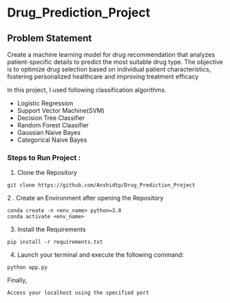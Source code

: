 # Drug_Prediction_Project

## Problem Statement
Create a machine learning model for drug recommendation that analyzes patient-specific details to predict the most suitable drug type. The objective is to optimize drug selection based on individual patient characteristics, fostering personalized healthcare and improving treatment efficacy


In this project, I used following classification algorithms.

* Logistic Regression 
* Support Vector Machine(SVM)
* Decision Tree Classifier
* Random Forest Claasifier
* Gaussian Naive Bayes
* Categorical Naive Bayes

### Steps to Run Project :

1.  Clone the Repository
```
git clone https://github.com/Anshidtp/Drug_Prediction_Project
```
2 . Create an Environment after opening the Repository
```
conda create -n <env_name> python=3.8
conda activate <env_name>
```
3. Install the Requirements
```
pip install -r requirements.txt
```
4. Launch your terminal and execute the following command:
```
python app.py
```

Finally,
```
Access your localhost using the specified port
```
